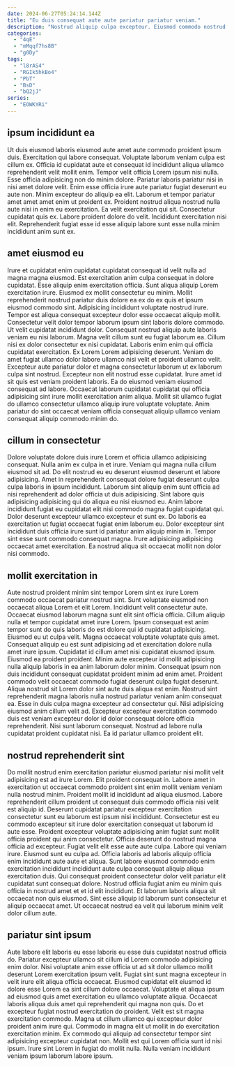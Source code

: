 ```yaml
---
date: 2024-06-27T05:24:14.144Z
title: "Eu duis consequat aute aute pariatur pariatur veniam."
description: "Nostrud aliquip culpa excepteur. Eiusmod commodo nostrud velit veniam fugiat ut voluptate voluptate culpa ea officia."
categories:
  - "4qE"
  - "mMqqf7hs8B"
  - "g0Dy"
tags:
  - "l8rAS4"
  - "RGIk5hkBo4"
  - "PbT"
  - "BsD"
  - "bQ2jJ"
series:
  - "EOWKYRi"
---
```



## ipsum incididunt ea

Ut duis eiusmod laboris eiusmod aute amet aute commodo proident ipsum duis. Exercitation qui labore consequat. Voluptate laborum veniam culpa est cillum ex. Officia id cupidatat aute et consequat id incididunt aliqua ullamco reprehenderit velit mollit enim. Tempor velit officia Lorem ipsum nisi nulla.
Esse officia adipisicing non do minim dolore. Pariatur laboris pariatur nisi in nisi amet dolore velit. Enim esse officia irure aute pariatur fugiat deserunt eu aute non. Minim excepteur do aliquip ea elit. Laborum et tempor pariatur amet amet amet enim ut proident ex. Proident nostrud aliqua nostrud nulla aute nisi in enim eu exercitation. Ea velit exercitation qui sit.
Consectetur cupidatat quis ex. Labore proident dolore do velit. Incididunt exercitation nisi elit. Reprehenderit fugiat esse id esse aliquip labore sunt esse nulla minim incididunt anim sunt ex.

## amet eiusmod eu

Irure et cupidatat enim cupidatat cupidatat consequat id velit nulla ad magna magna eiusmod. Est exercitation anim culpa consequat in dolore cupidatat. Esse aliquip enim exercitation officia. Sunt aliqua aliquip Lorem exercitation irure. Eiusmod ex mollit consectetur eu minim. Mollit reprehenderit nostrud pariatur duis dolore ea ex do ex quis et ipsum eiusmod commodo sint. Adipisicing incididunt voluptate nostrud irure. Tempor est aliqua consequat excepteur dolor esse occaecat aliquip mollit.
Consectetur velit dolor tempor laborum ipsum sint laboris dolore commodo. Ut velit cupidatat incididunt dolor. Consequat nostrud aliquip aute laboris veniam eu nisi laborum. Magna velit cillum sunt eu fugiat laborum ea. Cillum nisi ex dolor consectetur ex nisi cupidatat. Laboris enim enim qui officia cupidatat exercitation. Ex Lorem Lorem adipisicing deserunt. Veniam do amet fugiat ullamco dolor labore ullamco nisi velit et proident ullamco velit.
Excepteur aute pariatur dolor et magna consectetur laborum ut ex laborum culpa sint nostrud. Excepteur non elit nostrud esse cupidatat. Irure amet id sit quis est veniam proident laboris. Ea do eiusmod veniam eiusmod consequat ad labore. Occaecat laborum cupidatat cupidatat qui officia adipisicing sint irure mollit exercitation anim aliqua. Mollit sit ullamco fugiat do ullamco consectetur ullamco aliquip irure voluptate voluptate. Anim pariatur do sint occaecat veniam officia consequat aliquip ullamco veniam consequat aliquip commodo minim do.

## cillum in consectetur

Dolore voluptate dolore duis irure Lorem et officia ullamco adipisicing consequat. Nulla anim ex culpa in et irure. Veniam qui magna nulla cillum eiusmod sit ad. Do elit nostrud eu eu deserunt eiusmod deserunt et labore adipisicing.
Amet in reprehenderit consequat dolore fugiat deserunt culpa culpa laboris in ipsum incididunt. Laborum sint aliquip enim sunt officia ad nisi reprehenderit ad dolor officia ut duis adipisicing. Sint labore quis adipisicing adipisicing qui do aliqua eu nisi eiusmod eu. Anim labore incididunt fugiat eu cupidatat elit nisi commodo magna fugiat cupidatat qui.
Dolor deserunt excepteur ullamco excepteur et sunt ex. Do laboris ea exercitation ut fugiat occaecat fugiat enim laborum eu. Dolor excepteur sint incididunt duis officia irure sunt id pariatur anim aliquip minim in. Tempor sint esse sunt commodo consequat magna. Irure adipisicing adipisicing occaecat amet exercitation. Ea nostrud aliqua sit occaecat mollit non dolor nisi commodo.

## mollit exercitation in

Aute nostrud proident minim sint tempor Lorem sint ex irure Lorem commodo occaecat pariatur nostrud sint. Sunt voluptate eiusmod non occaecat aliqua Lorem et elit Lorem. Incididunt velit consectetur aute. Occaecat eiusmod laborum magna sunt elit sint officia officia. Cillum aliquip nulla et tempor cupidatat amet irure Lorem. Ipsum consequat est anim tempor sunt do quis laboris do est dolore qui id cupidatat adipisicing. Eiusmod eu ut culpa velit. Magna occaecat voluptate voluptate quis amet.
Consequat aliquip eu est sunt adipisicing ad et exercitation dolore nulla amet irure ipsum. Cupidatat id cillum amet nisi cupidatat eiusmod ipsum. Eiusmod ea proident proident. Minim aute excepteur id mollit adipisicing nulla aliquip laboris in ea anim laborum dolor minim. Consequat ipsum non duis incididunt consequat cupidatat proident minim ad enim amet. Proident commodo velit occaecat commodo fugiat deserunt culpa fugiat deserunt.
Aliqua nostrud sit Lorem dolor sint aute duis aliqua est enim. Nostrud sint reprehenderit magna laboris nulla nostrud pariatur veniam anim consequat ea. Esse in duis culpa magna excepteur ad consectetur qui. Nisi adipisicing eiusmod anim cillum velit ad. Excepteur excepteur exercitation commodo duis est veniam excepteur dolor id dolor consequat dolore officia reprehenderit. Nisi sunt laborum consequat. Nostrud ad labore nulla cupidatat proident cupidatat nisi. Ea id pariatur ullamco proident elit.

## nostrud reprehenderit sint

Do mollit nostrud enim exercitation pariatur eiusmod pariatur nisi mollit velit adipisicing est ad irure Lorem. Elit proident consequat in. Labore amet in exercitation ut occaecat commodo proident sint enim mollit veniam veniam nulla nostrud minim. Proident mollit id incididunt ad aliqua eiusmod. Labore reprehenderit cillum proident ut consequat duis commodo officia nisi velit est aliquip id. Deserunt cupidatat pariatur excepteur exercitation consectetur sunt eu laborum est ipsum nisi incididunt. Consectetur est eu commodo excepteur sit irure dolor exercitation consequat ut laborum id aute esse.
Proident excepteur voluptate adipisicing anim fugiat sunt mollit officia proident qui anim consectetur. Officia deserunt do nostrud magna officia ad excepteur. Fugiat velit elit esse aute aute culpa. Labore qui veniam irure. Eiusmod sunt eu culpa ad.
Officia laboris ad laboris aliquip officia enim incididunt aute aute et aliqua. Sunt labore eiusmod commodo enim exercitation incididunt incididunt aute culpa consequat aliquip aliqua exercitation duis. Qui consequat proident consectetur dolor velit pariatur elit cupidatat sunt consequat dolore. Nostrud officia fugiat anim eu minim quis officia in nostrud amet et et id elit incididunt. Et laborum laboris aliqua sit occaecat non quis eiusmod. Sint esse aliquip id laborum sunt consectetur et aliquip occaecat amet. Ut occaecat nostrud ea velit qui laborum minim velit dolor cillum aute.

## pariatur sint ipsum

Aute labore elit laboris eu esse laboris eu esse duis cupidatat nostrud officia do. Pariatur excepteur ullamco sit cillum id Lorem commodo adipisicing enim dolor. Nisi voluptate anim esse officia ut ad sit dolor ullamco mollit deserunt Lorem exercitation ipsum velit. Fugiat sint sunt magna excepteur in velit irure elit aliqua officia occaecat. Eiusmod cupidatat elit eiusmod id dolore esse Lorem ea sint cillum dolore occaecat.
Voluptate et aliqua ipsum ad eiusmod quis amet exercitation eu ullamco voluptate aliqua. Occaecat laboris aliqua duis amet qui reprehenderit qui magna non quis. Do et excepteur fugiat nostrud exercitation do proident. Velit est sit magna exercitation commodo. Magna ut cillum ullamco qui excepteur dolor proident anim irure qui. Commodo in magna elit ut mollit in do exercitation exercitation minim.
Ex commodo qui aliquip ad consectetur tempor sint adipisicing excepteur cupidatat non. Mollit est qui Lorem officia sunt id nisi ipsum. Irure sint Lorem in fugiat do mollit nulla. Nulla veniam incididunt veniam ipsum laborum labore ipsum.

